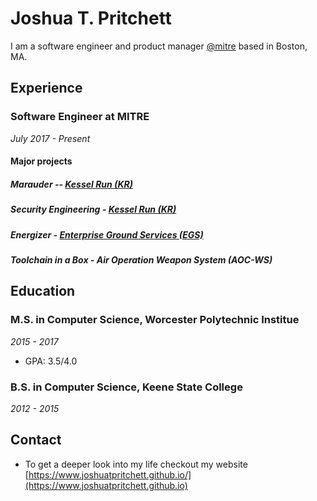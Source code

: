 # Joshua T. Pritchett

I am a software engineer and product manager [@mitre](https://www.mitre.org/) based in Boston, MA. 

## Experience

### Software Engineer at MITRE
*July 2017 - Present*

#### Major projects

##### Marauder -- [Kessel Run (KR)](https://kesselrun.af.mil/)

##### Security Engineering - [Kessel Run (KR)](https://kesselrun.af.mil/)

##### Energizer - [Enterprise Ground Services (EGS)](https://www.intelsatgeneral.com/blog/how-to-improve-enterprise-ground-services-for-space/)

##### Toolchain in a Box - Air Operation Weapon System (AOC-WS)

## Education

### M.S. in Computer Science, Worcester Polytechnic Institue

*2015 - 2017*

* GPA: 3.5/4.0

### B.S. in Computer Science, Keene State College

*2012 - 2015*

## Contact

* To get a deeper look into my life checkout my website [https://www.joshuatpritchett.github.io/](https://www.joshuatpritchett.github.io)
